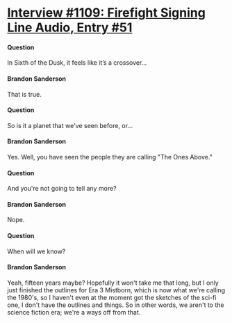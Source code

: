 # [Interview #1109: Firefight Signing Line Audio, Entry #51](https://www.theoryland.com/intvmain.php?i=1109#51)

#### Question

In Sixth of the Dusk, it feels like it’s a crossover…

#### Brandon Sanderson

That is true.

#### Question

So is it a planet that we've seen before, or...

#### Brandon Sanderson

Yes. Well, you have seen the people they are calling "The Ones Above."

#### Question

And you're not going to tell any more?

#### Brandon Sanderson

Nope.

#### Question

When will we know?

#### Brandon Sanderson

Yeah, fifteen years maybe? Hopefully it won't take me that long, but I only just finished the outlines for Era 3 Mistborn, which is now what we're calling the 1980's, so I haven't even at the moment got the sketches of the sci-fi one, I don't have the outlines and things. So in other words, we aren't to the science fiction era; we're a ways off from that.

